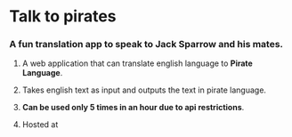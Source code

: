 # Talk to pirates

### A fun translation app to speak to Jack Sparrow and his mates.

1. A web application that can translate english language to **Pirate Language**.

2. Takes english text as input and outputs the text in pirate language.

3. **Can be used only 5 times in an hour due to api restrictions**.

4. Hosted at
